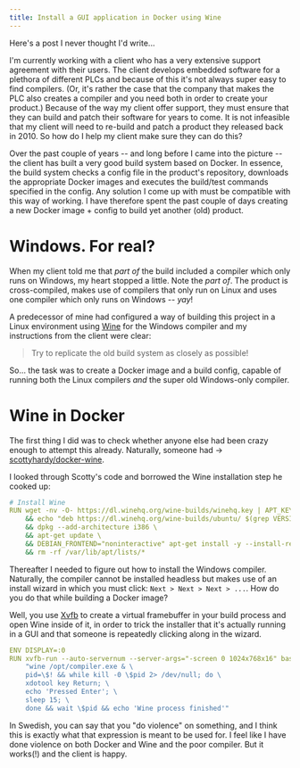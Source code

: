```yaml
---
title: Install a GUI application in Docker using Wine
---
```


Here's a post I never thought I'd write...

I'm currently working with a client who has a very extensive support agreement with their users.
The client develops embedded software for a plethora of different PLCs and because of this it's not always super easy to
find compilers.
(Or, it's rather the case that the company that makes the PLC also creates a compiler and you need both in order to
create your product.)
Because of the way my client offer support, they must ensure that they can build and patch their software for years to
come.
It is not infeasible that my client will need to re-build and patch a product they released back in 2010.
So how do I help my client make sure they can do this?

Over the past couple of years -- and long before I came into the picture -- the client has built a very good build
system based on Docker.
In essence, the build system checks a config file in the product's repository, downloads the appropriate Docker images
and executes the build/test commands specified in the config.
Any solution I come up with must be compatible with this way of working.
I have therefore spent the past couple of days creating a new Docker image + config to build yet another (old) product.

# Windows. For real?

When my client told me that _part of_ the build included a compiler which only runs on Windows, my heart stopped a
little.
Note the _part of_.
The product is cross-compiled, makes use of compilers that only run on Linux and uses one compiler which only runs on
Windows -- _yay_!

A predecessor of mine had configured a way of building this project in a Linux environment using
[Wine](https://www.winehq.org/) for the Windows compiler and my instructions from the client were clear:

> Try to replicate the old build system as closely as possible!

So... the task was to create a Docker image and a build config, capable of running both the Linux compilers _and_ the
super old Windows-only compiler.

# Wine in Docker

The first thing I did was to check whether anyone else had been crazy enough to attempt this already.
Naturally, someone had -> [scottyhardy/docker-wine](https://github.com/scottyhardy/docker-wine/blob/master/Dockerfile).

I looked through Scotty's code and borrowed the Wine installation step he cooked up:

```YAML
# Install Wine
RUN wget -nv -O- https://dl.winehq.org/wine-builds/winehq.key | APT_KEY_DONT_WARN_ON_DANGEROUS_USAGE=1 apt-key add - \
    && echo "deb https://dl.winehq.org/wine-builds/ubuntu/ $(grep VERSION_CODENAME= /etc/os-release | cut -d= -f2) main" >> /etc/apt/sources.list \
    && dpkg --add-architecture i386 \
    && apt-get update \
    && DEBIAN_FRONTEND="noninteractive" apt-get install -y --install-recommends winehq-stable \
    && rm -rf /var/lib/apt/lists/*
```

Thereafter I needed to figure out how to install the Windows compiler.
Naturally, the compiler cannot be installed headless but makes use of an install wizard in which you must click: `Next >
Next > Next > ...`.
How do you do that while building a Docker image?

Well, you use [Xvfb](https://en.wikipedia.org/wiki/Xvfb) to create a virtual framebuffer in your build process and open
Wine inside of it, in order to trick the installer that it's actually running in a GUI and that someone is repeatedly 
clicking along in the wizard.

```YAML
ENV DISPLAY=:0
RUN xvfb-run --auto-servernum --server-args="-screen 0 1024x768x16" bash -c \
    "wine /opt/compiler.exe & \
    pid=\$! && while kill -0 \$pid 2> /dev/null; do \
    xdotool key Return; \
    echo 'Pressed Enter'; \
    sleep 15; \
    done && wait \$pid && echo 'Wine process finished'"
```

In Swedish, you can say that you "do violence" on something, and I think this is exactly what that expression is meant
to be used for.
I feel like I have done violence on both Docker and Wine and the poor compiler.
But it works(!) and the client is happy.
